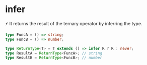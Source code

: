 # infer


⚡️ It returns the result of the ternary operator by inferring the type.






``` typescript 
type FuncA = () => string;
type FuncB = () => number;

type ReturnType<T> = T extends () => infer R ? R : never;
type ResultA = ReturnType<FuncA>; // string
type ResultB = ReturnType<FuncB>; // number


```
